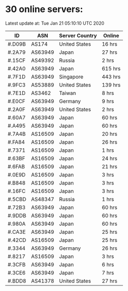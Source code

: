 # 30 online servers:

Latest update at: Tue Jan 21 05:10:10 UTC 2020

| ID | ASN | Server Country | Online |
| -- | --- | -------------- | ------ |
| #.D09B | AS174 | United States | 16 hrs |
| #.2A79 | AS63949 | Japan | 27 hrs |
| #.15CF | AS49392 | Russia | 2 hrs |
| #.42A0 | AS63949 | Japan | 615 hrs |
| #.7F1D | AS63949 | Singapore | 443 hrs |
| #.9FC3 | AS53889 | United States | 139 hrs |
| #.7E1D | AS3462 | Taiwan | 8 hrs |
| #.E0CF | AS63949 | Germany | 9 hrs |
| #.2A0F | AS63949 | United States | 2 hrs |
| #.60A7 | AS63949 | Japan | 60 hrs |
| #.A495 | AS63949 | Japan | 60 hrs |
| #.7A4B | AS16509 | Japan | 20 hrs |
| #.FA84 | AS16509 | Japan | 26 hrs |
| #.7371 | AS16509 | Japan | 1 hrs |
| #.63BF | AS16509 | Japan | 24 hrs |
| #.6FAB | AS16509 | Japan | 21 hrs |
| #.0E9D | AS16509 | Japan | 3 hrs |
| #.B848 | AS16509 | Japan | 3 hrs |
| #.16FC | AS16509 | Japan | 3 hrs |
| #.5CBD | AS48347 | Russia | 1 hrs |
| #.72B3 | AS63949 | Japan | 60 hrs |
| #.9DDB | AS63949 | Japan | 60 hrs |
| #.980A | AS63949 | Japan | 60 hrs |
| #.CA3E | AS63949 | Japan | 25 hrs |
| #.42CD | AS16509 | Japan | 25 hrs |
| #.3344 | AS63949 | Germany | 26 hrs |
| #.8217 | AS16509 | Japan | 3 hrs |
| #.3CFB | AS63949 | Japan | 6 hrs |
| #.3CE6 | AS63949 | Japan | 7 hrs |
| #.BDD8 | AS41378 | United States | 27 hrs |


